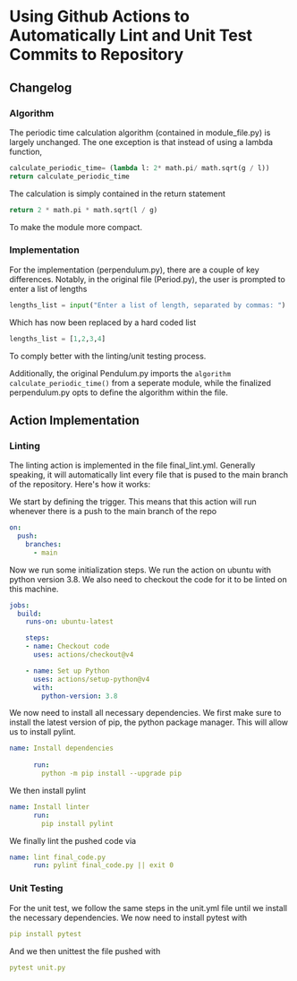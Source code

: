 # Using Github Actions to Automatically Lint and Unit Test Commits to Repository

## Changelog

### Algorithm
The periodic time calculation algorithm (contained in module_file.py) is largely unchanged. The one exception is that instead of using a lambda function,
```Python
calculate_periodic_time= (lambda l: 2* math.pi/ math.sqrt(g / l))
return calculate_periodic_time
```
The calculation is simply contained in the return statement
```Python
return 2 * math.pi * math.sqrt(l / g)
```
To make the module more compact.

### Implementation

For the implementation (perpendulum.py), there are a couple of key differences. Notably, in the original file (Period.py), the user is prompted to enter a list of lengths
```Python
lengths_list = input("Enter a list of length, separated by commas: ")
```
Which has now been replaced by a hard coded list
```Python
lengths_list = [1,2,3,4]
```
To comply better with the linting/unit testing process.

Additionally, the original Pendulum.py imports the `algorithm calculate_periodic_time()` from a seperate module, while the finalized perpendulum.py opts to define the algorithm within the file.

## Action Implementation
### Linting

The linting action is implemented in the file final_lint.yml. Generally speaking, it will automatically lint every file that is pused to the main branch of the repository. Here's how it works:


We start by defining the trigger. This means that this action will run whenever there is a push to the main branch of the repo
``` YAML
on:
  push:
    branches:
      - main
```

Now we run some initialization steps. We run the action on ubuntu with python version 3.8. We also need to checkout the code for it to be linted on this machine.
```YAML
jobs:
  build:
    runs-on: ubuntu-latest

    steps:
    - name: Checkout code
      uses: actions/checkout@v4

    - name: Set up Python
      uses: actions/setup-python@v4
      with:
        python-version: 3.8
```

We now need to install all necessary dependencies. We first make sure to install the latest version of pip, the python package manager. This will allow us to install pylint.
```YAML
name: Install dependencies
      
      run:
        python -m pip install --upgrade pip
```

We then install pylint
```YAML
name: Install linter
      run:
        pip install pylint
```

We finally lint the pushed code via
```YAML
name: lint final_code.py
      run: pylint final_code.py || exit 0
```

### Unit Testing

For the unit test, we follow the same steps in the unit.yml file until we install the necessary dependencies. We now need to install pytest with 
```YAML
pip install pytest
```
And we then unittest the file pushed with
```YAML
pytest unit.py
```
